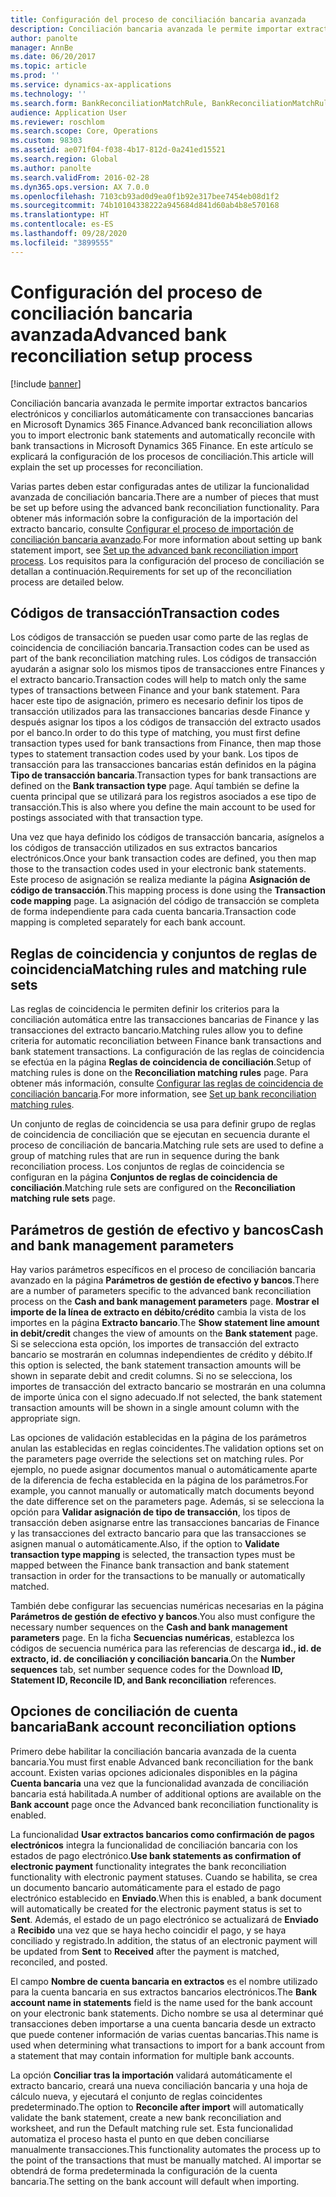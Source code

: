 ```yaml
---
title: Configuración del proceso de conciliación bancaria avanzada
description: Conciliación bancaria avanzada le permite importar extractos bancarios electrónicos y conciliarlos automáticamente con transacciones bancarias en Microsoft Dynamics 365 Finance. En este artículo se explicará la configuración de los procesos de conciliación.
author: panolte
manager: AnnBe
ms.date: 06/20/2017
ms.topic: article
ms.prod: ''
ms.service: dynamics-ax-applications
ms.technology: ''
ms.search.form: BankReconciliationMatchRule, BankReconciliationMatchRuleSet
audience: Application User
ms.reviewer: roschlom
ms.search.scope: Core, Operations
ms.custom: 98303
ms.assetid: ae071f04-f038-4b17-812d-0a241ed15521
ms.search.region: Global
ms.author: panolte
ms.search.validFrom: 2016-02-28
ms.dyn365.ops.version: AX 7.0.0
ms.openlocfilehash: 7103cb93ad0d9ea0f1b92e317bee7454eb08d1f2
ms.sourcegitcommit: 74b10104338222a945684d841d60ab4b8e570168
ms.translationtype: HT
ms.contentlocale: es-ES
ms.lasthandoff: 09/28/2020
ms.locfileid: "3899555"
---
```

# <a name="advanced-bank-reconciliation-setup-process"></a><span data-ttu-id="bd3fa-104">Configuración del proceso de conciliación bancaria avanzada</span><span class="sxs-lookup"><span data-stu-id="bd3fa-104">Advanced bank reconciliation setup process</span></span>

[!include [banner](../includes/banner.md)]

<span data-ttu-id="bd3fa-105">Conciliación bancaria avanzada le permite importar extractos bancarios electrónicos y conciliarlos automáticamente con transacciones bancarias en Microsoft Dynamics 365 Finance.</span><span class="sxs-lookup"><span data-stu-id="bd3fa-105">Advanced bank reconciliation allows you to import electronic bank statements and automatically reconcile with bank transactions in Microsoft Dynamics 365 Finance.</span></span> <span data-ttu-id="bd3fa-106">En este artículo se explicará la configuración de los procesos de conciliación.</span><span class="sxs-lookup"><span data-stu-id="bd3fa-106">This article will explain the set up processes for reconciliation.</span></span>  

<span data-ttu-id="bd3fa-107">Varias partes deben estar configuradas antes de utilizar la funcionalidad avanzada de conciliación bancaria.</span><span class="sxs-lookup"><span data-stu-id="bd3fa-107">There are a number of pieces that must be set up before using the advanced bank reconciliation functionality.</span></span> <span data-ttu-id="bd3fa-108">Para obtener más información sobre la configuración de la importación del extracto bancario, consulte [Configurar el proceso de importación de conciliación bancaria avanzado](set-up-advanced-bank-reconciliation-import-process.md).</span><span class="sxs-lookup"><span data-stu-id="bd3fa-108">For more information about setting up bank statement import, see [Set up the advanced bank reconciliation import process](set-up-advanced-bank-reconciliation-import-process.md).</span></span>  <span data-ttu-id="bd3fa-109">Los requisitos para la configuración del proceso de conciliación se detallan a continuación.</span><span class="sxs-lookup"><span data-stu-id="bd3fa-109">Requirements for set up of the reconciliation process are detailed below.</span></span>

## <a name="transaction-codes"></a><span data-ttu-id="bd3fa-110">Códigos de transacción</span><span class="sxs-lookup"><span data-stu-id="bd3fa-110">Transaction codes</span></span>
<span data-ttu-id="bd3fa-111">Los códigos de transacción se pueden usar como parte de las reglas de coincidencia de conciliación bancaria.</span><span class="sxs-lookup"><span data-stu-id="bd3fa-111">Transaction codes can be used as part of the bank reconciliation matching rules.</span></span> <span data-ttu-id="bd3fa-112">Los códigos de transacción ayudarán a asignar solo los mismos tipos de transacciones entre Finances y el extracto bancario.</span><span class="sxs-lookup"><span data-stu-id="bd3fa-112">Transaction codes will help to match only the same types of transactions between Finance and your bank statement.</span></span> <span data-ttu-id="bd3fa-113">Para hacer este tipo de asignación, primero es necesario definir los tipos de transacción utilizados para las transacciones bancarias desde Finance y después asignar los tipos a los códigos de transacción del extracto usados por el banco.</span><span class="sxs-lookup"><span data-stu-id="bd3fa-113">In order to do this type of matching, you must first define transaction types used for bank transactions from Finance, then map those types to statement transaction codes used by your bank.</span></span> <span data-ttu-id="bd3fa-114">Los tipos de transacción para las transacciones bancarias están definidos en la página **Tipo de transacción bancaria**.</span><span class="sxs-lookup"><span data-stu-id="bd3fa-114">Transaction types for bank transactions are defined on the **Bank transaction type** page.</span></span> <span data-ttu-id="bd3fa-115">Aquí también se define la cuenta principal que se utilizará para los registros asociados a ese tipo de transacción.</span><span class="sxs-lookup"><span data-stu-id="bd3fa-115">This is also where you define the main account to be used for postings associated with that transaction type.</span></span> 

<span data-ttu-id="bd3fa-116">Una vez que haya definido los códigos de transacción bancaria, asígnelos a los códigos de transacción utilizados en sus extractos bancarios electrónicos.</span><span class="sxs-lookup"><span data-stu-id="bd3fa-116">Once your bank transaction codes are defined, you then map those to the transaction codes used in your electronic bank statements.</span></span> <span data-ttu-id="bd3fa-117">Este proceso de asignación se realiza mediante la página **Asignación de código de transacción**.</span><span class="sxs-lookup"><span data-stu-id="bd3fa-117">This mapping process is done using the **Transaction code mapping** page.</span></span> <span data-ttu-id="bd3fa-118">La asignación del código de transacción se completa de forma independiente para cada cuenta bancaria.</span><span class="sxs-lookup"><span data-stu-id="bd3fa-118">Transaction code mapping is completed separately for each bank account.</span></span>

## <a name="matching-rules-and-matching-rule-sets"></a><span data-ttu-id="bd3fa-119">Reglas de coincidencia y conjuntos de reglas de coincidencia</span><span class="sxs-lookup"><span data-stu-id="bd3fa-119">Matching rules and matching rule sets</span></span>
<span data-ttu-id="bd3fa-120">Las reglas de coincidencia le permiten definir los criterios para la conciliación automática entre las transacciones bancarias de Finance y las transacciones del extracto bancario.</span><span class="sxs-lookup"><span data-stu-id="bd3fa-120">Matching rules allow you to define criteria for automatic reconciliation between Finance bank transactions and bank statement transactions.</span></span> <span data-ttu-id="bd3fa-121">La configuración de las reglas de coincidencia se efectúa en la página **Reglas de coincidencia de conciliación**.</span><span class="sxs-lookup"><span data-stu-id="bd3fa-121">Setup of matching rules is done on the **Reconciliation matching rules** page.</span></span> <span data-ttu-id="bd3fa-122">Para obtener más información, consulte [Configurar las reglas de coincidencia de conciliación bancaria](set-up-bank-reconciliation-matching-rules.md).</span><span class="sxs-lookup"><span data-stu-id="bd3fa-122">For more information, see [Set up bank reconciliation matching rules](set-up-bank-reconciliation-matching-rules.md).</span></span> 

<span data-ttu-id="bd3fa-123">Un conjunto de reglas de coincidencia se usa para definir grupo de reglas de coincidencia de conciliación que se ejecutan en secuencia durante el proceso de conciliación de bancaria.</span><span class="sxs-lookup"><span data-stu-id="bd3fa-123">Matching rule sets are used to define a group of matching rules that are run in sequence during the bank reconciliation process.</span></span>  <span data-ttu-id="bd3fa-124">Los conjuntos de reglas de coincidencia se configuran en la página **Conjuntos de reglas de coincidencia de conciliación**.</span><span class="sxs-lookup"><span data-stu-id="bd3fa-124">Matching rule sets are configured on the **Reconciliation matching rule sets** page.</span></span>

## <a name="cash-and-bank-management-parameters"></a><span data-ttu-id="bd3fa-125">Parámetros de gestión de efectivo y bancos</span><span class="sxs-lookup"><span data-stu-id="bd3fa-125">Cash and bank management parameters</span></span>
<span data-ttu-id="bd3fa-126">Hay varios parámetros específicos en el proceso de conciliación bancaria avanzado en la página **Parámetros de gestión de efectivo y bancos**.</span><span class="sxs-lookup"><span data-stu-id="bd3fa-126">There are a number of parameters specific to the advanced bank reconciliation process on the **Cash and bank management parameters** page.</span></span>  <span data-ttu-id="bd3fa-127">**Mostrar el importe de la línea de extracto en débito/crédito** cambia la vista de los importes en la página **Extracto bancario**.</span><span class="sxs-lookup"><span data-stu-id="bd3fa-127">The **Show statement line amount in debit/credit** changes the view of amounts on the **Bank statement** page.</span></span> <span data-ttu-id="bd3fa-128">Si se selecciona esta opción, los importes de transacción del extracto bancario se mostrarán en columnas independientes de crédito y débito.</span><span class="sxs-lookup"><span data-stu-id="bd3fa-128">If this option is selected, the bank statement transaction amounts will be shown in separate debit and credit columns.</span></span> <span data-ttu-id="bd3fa-129">Si no se selecciona, los importes de transacción del extracto bancario se mostrarán en una columna de importe única con el signo adecuado.</span><span class="sxs-lookup"><span data-stu-id="bd3fa-129">If not selected, the bank statement transaction amounts will be shown in a single amount column with the appropriate sign.</span></span> 

<span data-ttu-id="bd3fa-130">Las opciones de validación establecidas en la página de los parámetros anulan las establecidas en reglas coincidentes.</span><span class="sxs-lookup"><span data-stu-id="bd3fa-130">The validation options set on the parameters page override the selections set on matching rules.</span></span> <span data-ttu-id="bd3fa-131">Por ejemplo, no puede asignar documentos manual o automáticamente aparte de la diferencia de fecha establecida en la página de los parámetros.</span><span class="sxs-lookup"><span data-stu-id="bd3fa-131">For example, you cannot manually or automatically match documents beyond the date difference set on the parameters page.</span></span> <span data-ttu-id="bd3fa-132">Además, si se selecciona la opción para **Validar asignación de tipo de transacción**, los tipos de transacción deben asignarse entre las transacciones bancarias de Finance y las transacciones del extracto bancario para que las transacciones se asignen manual o automáticamente.</span><span class="sxs-lookup"><span data-stu-id="bd3fa-132">Also, if the option to **Validate transaction type mapping** is selected, the transaction types must be mapped between the Finance bank transaction and bank statement transaction in order for the transactions to be manually or automatically matched.</span></span> 

<span data-ttu-id="bd3fa-133">También debe configurar las secuencias numéricas necesarias en la página **Parámetros de gestión de efectivo y bancos**.</span><span class="sxs-lookup"><span data-stu-id="bd3fa-133">You also must configure the necessary number sequences on the **Cash and bank management parameters** page.</span></span>  <span data-ttu-id="bd3fa-134">En la ficha **Secuencias numéricas**, establezca los códigos de secuencia numérica para las referencias de descarga **id., id. de extracto, id. de conciliación y conciliación bancaria**.</span><span class="sxs-lookup"><span data-stu-id="bd3fa-134">On the **Number sequences** tab, set number sequence codes for the Download **ID, Statement ID, Reconcile ID, and Bank reconciliation** references.</span></span>

## <a name="bank-account-reconciliation-options"></a><span data-ttu-id="bd3fa-135">Opciones de conciliación de cuenta bancaria</span><span class="sxs-lookup"><span data-stu-id="bd3fa-135">Bank account reconciliation options</span></span>
<span data-ttu-id="bd3fa-136">Primero debe habilitar la conciliación bancaria avanzada de la cuenta bancaria.</span><span class="sxs-lookup"><span data-stu-id="bd3fa-136">You must first enable Advanced bank reconciliation for the bank account.</span></span> <span data-ttu-id="bd3fa-137">Existen varias opciones adicionales disponibles en la página **Cuenta bancaria** una vez que la funcionalidad avanzada de conciliación bancaria está habilitada.</span><span class="sxs-lookup"><span data-stu-id="bd3fa-137">A number of additional options are available on the **Bank account** page once the Advanced bank reconciliation functionality is enabled.</span></span> 

<span data-ttu-id="bd3fa-138">La funcionalidad **Usar extractos bancarios como confirmación de pagos electrónicos** integra la funcionalidad de conciliación bancaria con los estados de pago electrónico.</span><span class="sxs-lookup"><span data-stu-id="bd3fa-138">**Use bank statements as confirmation of electronic payment** functionality integrates the bank reconciliation functionality with electronic payment statuses.</span></span> <span data-ttu-id="bd3fa-139">Cuando se habilita, se crea un documento bancario automáticamente para el estado de pago electrónico establecido en **Enviado**.</span><span class="sxs-lookup"><span data-stu-id="bd3fa-139">When this is enabled, a bank document will automatically be created for the electronic payment status is set to **Sent**.</span></span> <span data-ttu-id="bd3fa-140">Además, el estado de un pago electrónico se actualizará de **Enviado** a **Recibido** una vez que se haya hecho coincidir el pago, y se haya conciliado y registrado.</span><span class="sxs-lookup"><span data-stu-id="bd3fa-140">In addition, the status of an electronic payment will be updated from **Sent** to **Received** after the payment is matched, reconciled, and posted.</span></span> 

<span data-ttu-id="bd3fa-141">El campo **Nombre de cuenta bancaria en extractos** es el nombre utilizado para la cuenta bancaria en sus extractos bancarios electrónicos.</span><span class="sxs-lookup"><span data-stu-id="bd3fa-141">The **Bank account name in statements** field is the name used for the bank account on your electronic bank statements.</span></span> <span data-ttu-id="bd3fa-142">Dicho nombre se usa al determinar qué transacciones deben importarse a una cuenta bancaria desde un extracto que puede contener información de varias cuentas bancarias.</span><span class="sxs-lookup"><span data-stu-id="bd3fa-142">This name is used when determining what transactions to import for a bank account from a statement that may contain information for multiple bank accounts.</span></span> 

<span data-ttu-id="bd3fa-143">La opción **Conciliar tras la importación** validará automáticamente el extracto bancario, creará una nueva conciliación bancaria y una hoja de cálculo nueva, y ejecutará el conjunto de reglas coincidentes predeterminado.</span><span class="sxs-lookup"><span data-stu-id="bd3fa-143">The option to **Reconcile after import** will automatically validate the bank statement, create a new bank reconciliation and worksheet, and run the Default matching rule set.</span></span> <span data-ttu-id="bd3fa-144">Esta funcionalidad automatiza el proceso hasta el punto en que deben conciliarse manualmente transacciones.</span><span class="sxs-lookup"><span data-stu-id="bd3fa-144">This functionality automates the process up to the point of the transactions that must be manually matched.</span></span> <span data-ttu-id="bd3fa-145">Al importar se obtendrá de forma predeterminada la configuración de la cuenta bancaria.</span><span class="sxs-lookup"><span data-stu-id="bd3fa-145">The setting on the bank account will default when importing.</span></span>



